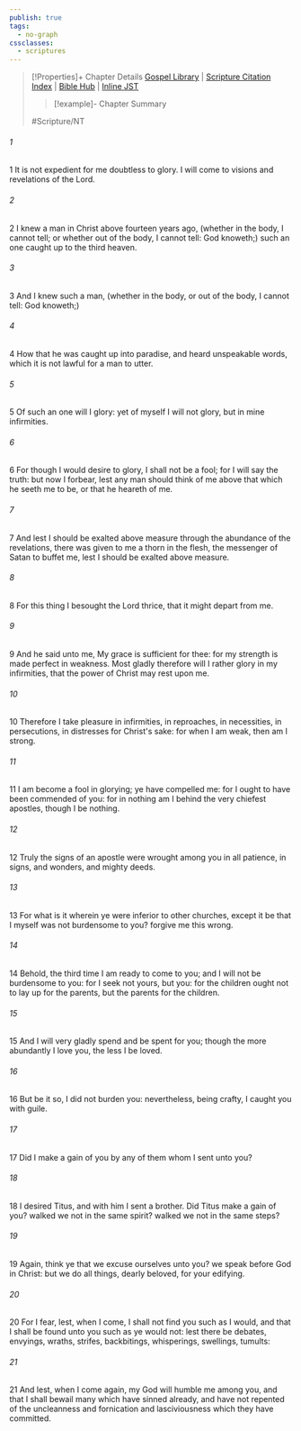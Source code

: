 ```yaml
---
publish: true
tags:
  - no-graph
cssclasses:
  - scriptures
---
```

>[!Properties]+ Chapter Details
>[Gospel Library](https://churchofjesuschrist.org/study/scriptures/nt/2-cor/12?lang=eng)    |    [Scripture Citation Index](https://scriptures.byu.edu/#0930c::c0930c)    |    [Bible Hub](https://biblehub.com/2_corinthians/12.htm)    |    [Inline JST](https://scripturetoolbox.com/html/ic/2Corinthians/12.html)
>>[!example]- Chapter Summary
>> 
> 
>
>#Scripture/NT
###### 1
1 It is not expedient for me doubtless to glory. I will come to visions and revelations of the Lord.
###### 2
2 I knew a man in Christ above fourteen years ago, (whether in the body, I cannot tell; or whether out of the body, I cannot tell: God knoweth;) such an one caught up to the third heaven.
###### 3
3 And I knew such a man, (whether in the body, or out of the body, I cannot tell: God knoweth;)
###### 4
4 How that he was caught up into paradise, and heard unspeakable words, which it is not lawful for a man to utter.
###### 5
5 Of such an one will I glory: yet of myself I will not glory, but in mine infirmities.
###### 6
6 For though I would desire to glory, I shall not be a fool; for I will say the truth: but now I forbear, lest any man should think of me above that which he seeth me to be, or that he heareth of me.
###### 7
7 And lest I should be exalted above measure through the abundance of the revelations, there was given to me a thorn in the flesh, the messenger of Satan to buffet me, lest I should be exalted above measure.
###### 8
8 For this thing I besought the Lord thrice, that it might depart from me.
###### 9
9 And he said unto me, My grace is sufficient for thee: for my strength is made perfect in weakness. Most gladly therefore will I rather glory in my infirmities, that the power of Christ may rest upon me.
###### 10
10 Therefore I take pleasure in infirmities, in reproaches, in necessities, in persecutions, in distresses for Christ's sake: for when I am weak, then am I strong.
###### 11
11 I am become a fool in glorying; ye have compelled me: for I ought to have been commended of you: for in nothing am I behind the very chiefest apostles, though I be nothing.
###### 12
12 Truly the signs of an apostle were wrought among you in all patience, in signs, and wonders, and mighty deeds.
###### 13
13 For what is it wherein ye were inferior to other churches, except it be that I myself was not burdensome to you? forgive me this wrong.
###### 14
14 Behold, the third time I am ready to come to you; and I will not be burdensome to you: for I seek not yours, but you: for the children ought not to lay up for the parents, but the parents for the children.
###### 15
15 And I will very gladly spend and be spent for you; though the more abundantly I love you, the less I be loved.
###### 16
16 But be it so, I did not burden you: nevertheless, being crafty, I caught you with guile.
###### 17
17 Did I make a gain of you by any of them whom I sent unto you?
###### 18
18 I desired Titus, and with him I sent a brother. Did Titus make a gain of you? walked we not in the same spirit? walked we not in the same steps?
###### 19
19 Again, think ye that we excuse ourselves unto you? we speak before God in Christ: but we do all things, dearly beloved, for your edifying.
###### 20
20 For I fear, lest, when I come, I shall not find you such as I would, and that I shall be found unto you such as ye would not: lest there be debates, envyings, wraths, strifes, backbitings, whisperings, swellings, tumults:
###### 21
21 And lest, when I come again, my God will humble me among you, and that I shall bewail many which have sinned already, and have not repented of the uncleanness and fornication and lasciviousness which they have committed.
